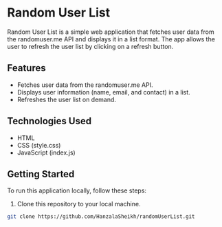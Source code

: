 
# Random User List

Random User List is a simple web application that fetches user data from the randomuser.me API and displays it in a list format. The app allows the user to refresh the user list by clicking on a refresh button.

## Features

- Fetches user data from the randomuser.me API.
- Displays user information (name, email, and contact) in a list.
- Refreshes the user list on demand.

## Technologies Used

- HTML
- CSS (style.css)
- JavaScript (index.js)

## Getting Started

To run this application locally, follow these steps:

1. Clone this repository to your local machine.

```bash
git clone https://github.com/HanzalaSheikh/randomUserList.git
